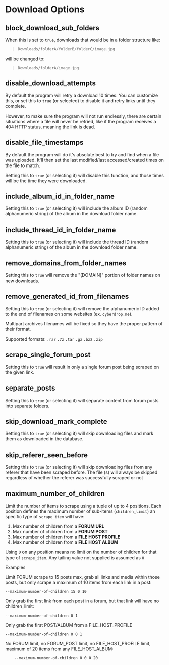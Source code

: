 # Download Options

## block_download_sub_folders

When this is set to `true`, downloads that would be in a folder structure like:

> `Downloads/folderA/folderB/folderC/image.jpg`

will be changed to:

> `Downloads/folderA/image.jpg`



## disable_download_attempts

By default the program will retry a download 10 times. You can customize this, or set this to `true` (or selected) to disable it and retry links until they complete.

However, to make sure the program will not run endlessly, there are certain situations where a file will never be retried, like if the program receives a 404 HTTP status, meaning the link is dead.



## disable_file_timestamps

By default the program will do it's absolute best to try and find when a file was uploaded. It'll then set the last modified/last accessed/created times on the file to match.

Setting this to `true` (or selecting it) will disable this function, and those times will be the time they were downloaded.



## include_album_id_in_folder_name

Setting this to `true` (or selecting it) will include the album ID (random alphanumeric string) of the album in the download folder name.



## include_thread_id_in_folder_name

Setting this to `true` (or selecting it) will include the thread ID (random alphanumeric string) of the album in the download folder name.



## remove_domains_from_folder_names

Setting this to `true` will remove the "(DOMAIN)" portion of folder names on new downloads.



## remove_generated_id_from_filenames

Setting this to `true` (or selecting it) will remove the alphanumeric ID added to the end of filenames on some websites (ex. `cyberdrop.me`).

Multipart archives filenames will be fixed so they have the proper pattern of their format.

Supported formats: `.rar` `.7z` `.tar` `.gz` `.bz2` `.zip`



## scrape_single_forum_post

Setting this to `true` will result in only a single forum post being scraped on the given link.



## separate_posts

Setting this to `true` (or selecting it) will separate content from forum posts into separate folders.



## skip_download_mark_complete

Setting this to `true` (or selecting it) will skip downloading files and mark them as downloaded in the database.



## skip_referer_seen_before

Setting this to `true` (or selecting it) will skip downloading files from any referer that have been scraped before. The file (s) will always be skipped regardless of whether the referer was successfully scraped or not



## maximum_number_of_children

Limit the number of items to scrape using a tuple of up to 4 positions. Each position defines the maximum number of sub-items (`children_limit`) an specific type of `scrape_item` will have:


1. Max number of children from a **FORUM URL**
2. Max number of children from a **FORUM POST**
3. Max number of children from a **FILE HOST PROFILE**
4. Max number of children from a **FILE HOST ALBUM**


Using `0` on any position means no limit on the number of children for that type of `scrape_item`. Any tailing value not supplied is assumed as `0`

 Examples


Limit FORUM scrape to 15 posts max, grab all links and media within those posts, but only scrape a maximum of 10 items from each link in a post:
```shell
--maximum-number-of-children 15 0 10

```

Only grab the first link from each post in a forum, but that link will have no children_limit:

```shell
--maximum-number-of-children 0 1
```


Only grab the first POST/ALBUM from a FILE_HOST_PROFILE
```shell
--maximum-number-of-children 0 0 1
```


No FORUM limit, no FORUM_POST limit, no FILE_HOST_PROFILE limit, maximum of 20 items from any FILE_HOST_ALBUM:
```shell
    --maximum-number-of-children 0 0 0 20
```
